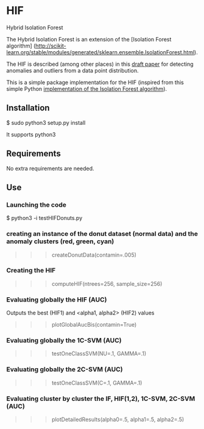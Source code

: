 # HIF
Hybrid Isolation Forest

The Hybrid Isolation Forest is an extension of the [Isolation Forest algorithm] (http://scikit-learn.org/stable/modules/generated/sklearn.ensemble.IsolationForest.html).

The HIF is described (among other places) in this [draft paper](hif2017.pdf) for detecting anomalies and outliers from a data point distribution.

This is a simple package implementation for the HIF (inspired from this simple Python [implementation of the Isolation Forest algorithm](https://github.com/mgckind/iso_forest)).   



## Installation
$ sudo python3  setup.py install
 
It supports python3

## Requirements

No extra requirements are needed.

## Use


### Launching the code
$ python3 -i testHIFDonuts.py

### creating an instance of the donut dataset (normal data) and the anomaly clusters (red, green, cyan)
>>> createDonutData(contamin=.005)

### Creating the HIF
>>> computeHIF(ntrees=256, sample_size=256)

### Evaluating globally the HIF (AUC)
Outputs the best <alpha0> (HIF1) and <alpha1, alpha2> (HIF2) values
>>> plotGlobalAucBis(contamin=True)

### Evaluating globally the 1C-SVM (AUC)
>>> testOneClassSVM(NU=.1, GAMMA=.1)

### Evaluating globally the 2C-SVM (AUC)
>>> testOneClassSVM(C=.1, GAMMA=.1)

### Evaluating cluster by cluster the IF, HIF(1,2), 1C-SVM, 2C-SVM (AUC)
>>> plotDetailedResults(alpha0=.5, alpha1=.5, alpha2=.5)
